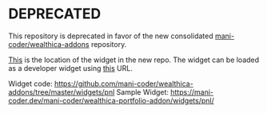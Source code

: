 # DEPRECATED

This repository is deprecated in favor of the new consolidated [mani-coder/wealthica-addons](https://github.com/mani-coder/wealthica-addons) repository.

[This](https://github.com/mani-coder/wealthica-addons/tree/master/widgets/pnl) is the location of the widget in the new repo. The widget can be loaded as a developer widget using [this](https://mani-coder.dev/mani-coder/wealthica-portfolio-addon/widgets/pnl/?developer) URL.

Widget code: https://github.com/mani-coder/wealthica-addons/tree/master/widgets/pnl
Sample Widget: https://mani-coder.dev/mani-coder/wealthica-portfolio-addon/widgets/pnl/
